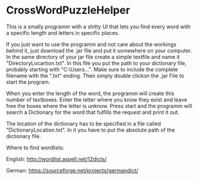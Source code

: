 # CrossWordPuzzleHelper

This is a smally programm with a shitty UI that lets you find every word with a specific length and letters in specific places.

If you just want to use the programm and not care about the workings behind it, just download the .jar file and put it somewhere on your computer. In the same directory of your jar file create a simple textfile and name it "DirectoryLocartion.txt". In this file you put the path to your dictionary file, probably starting with "C:\Users\...". Make sure to include the complete filename with the ".txt" ending. Then simply double clickon the .jar File to start the program.

When you enter the length of the word, the programm will create this number of textboxes. Enter the letter where you know they exist and leave free the boxes where the letter is unknow. Press start and the programm will search a Dictionary for the word that fulfills the request and print it out.

The location of the dictionary has to be specified in a file called "DictionaryLocation.txt". In it you have to put the absolute path of the dictionary file.

Where to find wordlists:

English: http://wordlist.aspell.net/12dicts/

German: https://sourceforge.net/projects/germandict/
